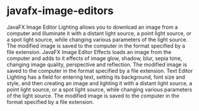 # javafx-image-editors
JavaFX Image Editor Lighting allows you to download an image from a computer and illuminate it with a distant light source, a point light source, or a spot light source, while changing various parameters of the light source. The modified image is saved to the computer in the format specified by a file extension.
JavaFX Image Editor Effects loads an image from the computer and adds to it effects of image glow, shadow, blur, sepia tone, changing image quality, perspective and reflection. The modified image is saved to the computer in the format specified by a file extension.
Text Editor Lighting has a field for entering text, setting its background, font size and style, and then creating an image and lighting it with a distant light source, a point light source, or a spot light source, while changing various parameters of the light source. The modified image is saved to the computer in the format specified by a file extension.
